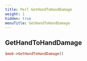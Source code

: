 ```yaml
---
title: Perl GetHandToHandDamage
weight: 1
hidden: true
menuTitle: GetHandToHandDamage
---
```

## GetHandToHandDamage
```perl
$mob->GetHandToHandDamage()
```